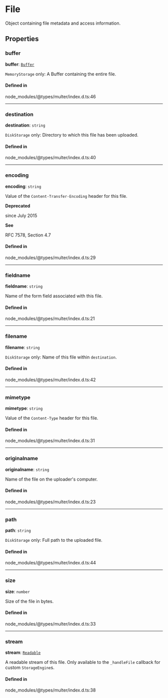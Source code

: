 # File

Object containing file metadata and access information.

## Properties

### buffer

 **buffer**: [`Buffer`](../index.md#buffer)

`MemoryStorage` only: A Buffer containing the entire file.

#### Defined in

node_modules/@types/multer/index.d.ts:46

___

### destination

 **destination**: `string`

`DiskStorage` only: Directory to which this file has been uploaded.

#### Defined in

node_modules/@types/multer/index.d.ts:40

___

### encoding

 **encoding**: `string`

Value of the `Content-Transfer-Encoding` header for this file.

**Deprecated**

since July 2015

**See**

RFC 7578, Section 4.7

#### Defined in

node_modules/@types/multer/index.d.ts:29

___

### fieldname

 **fieldname**: `string`

Name of the form field associated with this file.

#### Defined in

node_modules/@types/multer/index.d.ts:21

___

### filename

 **filename**: `string`

`DiskStorage` only: Name of this file within `destination`.

#### Defined in

node_modules/@types/multer/index.d.ts:42

___

### mimetype

 **mimetype**: `string`

Value of the `Content-Type` header for this file.

#### Defined in

node_modules/@types/multer/index.d.ts:31

___

### originalname

 **originalname**: `string`

Name of the file on the uploader's computer.

#### Defined in

node_modules/@types/multer/index.d.ts:23

___

### path

 **path**: `string`

`DiskStorage` only: Full path to the uploaded file.

#### Defined in

node_modules/@types/multer/index.d.ts:44

___

### size

 **size**: `number`

Size of the file in bytes.

#### Defined in

node_modules/@types/multer/index.d.ts:33

___

### stream

 **stream**: [`Readable`](../classes/Readable.md)

A readable stream of this file. Only available to the `_handleFile`
callback for custom `StorageEngine`s.

#### Defined in

node_modules/@types/multer/index.d.ts:38
